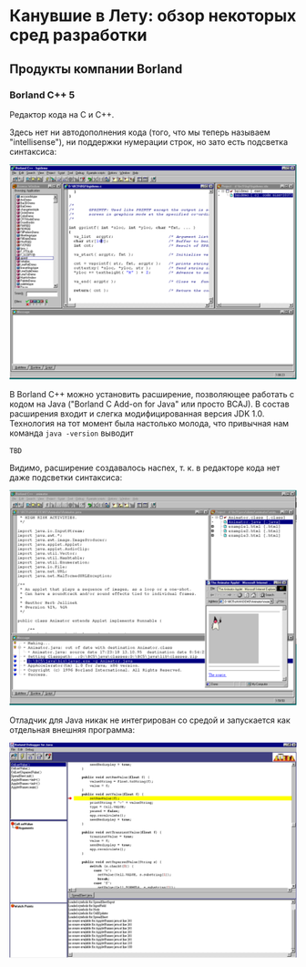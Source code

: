 ﻿# Канувшие в Лету: обзор некоторых сред разработки

## Продукты компании Borland

### Borland C++ 5

Редактор кода на C и C++. 

Здесь нет ни автодополнения кода (того, что мы теперь называем "intellisense"), ни поддержки нумерации строк,
но зато есть подсветка синтаксиса:

![](borland/cxx/5/c++-editor.png)

В Borland C++ можно установить расширение, позволяющее работать с кодом на Java ("Borland C Add-on for Java"
или просто BCAJ). В состав расширения входит и слегка модифицированная версия JDK 1.0. Технология на тот момент
была настолько молода, что привычная нам команда `java -version` выводит

```
TBD
```

Видимо, расширение создавалось наспех, т. к. в редакторе кода нет даже подсветки синтаксиса:

![](borland/cxx/5/java-editor.png)

Отладчик для Java никак не интегрирован со средой и запускается как отдельная внешняя программа:

![](borland/cxx/5/java-debugger.png)

